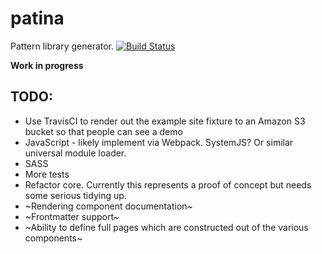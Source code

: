 # patina
Pattern library generator.
[![Build Status](https://travis-ci.org/andymantell/patina.svg)](https://travis-ci.org/andymantell/patina)

**Work in progress**


## TODO:

* Use TravisCI to render out the example site fixture to an Amazon S3 bucket so that people can see a demo
* JavaScript - likely implement via Webpack. SystemJS? Or similar universal module loader.
* SASS
* More tests
* Refactor core. Currently this represents a proof of concept but needs some serious tidying up.
* ~Rendering component documentation~
* ~Frontmatter support~
* ~Ability to define full pages which are constructed out of the various components~
